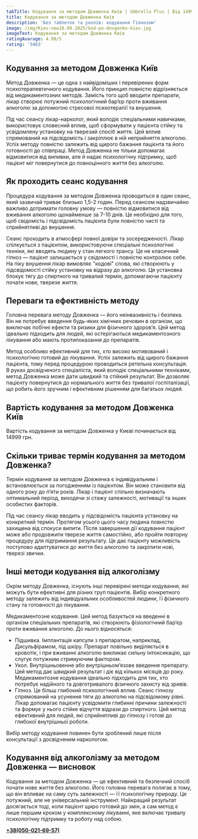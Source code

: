 ```yaml
---
tabTitle: Кодування за методом Довженка Київ | Umbrella Plus | Від 14999 грн
title: Кодування за методом Довженка Київ
description: 'Без таблеток та уколів: кодування Гіпнозом'
image: /img/Kiev-new10.09.2025/kod-po-dovgenko-kiev.jpg
imageText: Кодування за методом Довженка Київ
ratingAvarage: 4.98/5
rating: '5463'
---
```


## Кодування за методом Довженка Київ

Метод Довженка — це одна з найвідоміших і перевірених форм психотерапевтичного кодування. Його принцип повністю відрізняється від медикаментозних методів. Замість того щоб вводити препарати, лікар створює потужний психологічний бар’єр проти вживання алкоголю за допомогою стресової психотерапії та внушення.

Під час сеансу лікар-нарколог, який володіє спеціальними навичками, використовує словесний вплив, щоб сформувати у пацієнта стійку та усвідомлену установку на тверезий спосіб життя. Цей вплив спрямований на підсвідомість і закріплює в ній неприйняття алкоголю. Успіх методу повністю залежить від щирого бажання пацієнта та його готовності до співпраці. Метод Довженка не тільки допомагає відмовитися від випивки, але й надає психологічну підтримку, щоб пацієнт міг повернутися до повноцінного життя без алкоголю.

## Як проходить сеанс кодування

Процедура кодування за методом Довженка проводиться в один сеанс, який зазвичай триває близько 1,5-2 годин. Перед сеансом надзвичайно важливо дотримати головну умову — повністю відмовитися від вживання алкоголю щонайменше за 7-10 днів. Це необхідно для того, щоб свідомість і підсвідомість пацієнта були повністю чисті та сприйнятливі до внушення.

Сеанс проходить в атмосфері повної довіри та зосередженості. Лікар спілкується з пацієнтом, використовуючи спеціальні психологічні техніки, які вводять людину у стан легкого трансу. Це не класичний гіпноз — пацієнт залишається у свідомості і повністю контролює себе. На піку внушення лікар вимовляє "кодові" слова, які створюють у підсвідомості стійку установку на відразу до алкоголю. Ця установка блокує тягу до спиртного на тривалий термін, допомагаючи пацієнту почати нове, тверезе життя.

## Переваги та ефективність методу

Головна перевага методу Довженка — його неінвазивність і безпека. Він не потребує введення будь-яких хімічних речовин в організм, що виключає побічні ефекти та ризики для фізичного здоров’я. Цей метод ідеально підходить для людей, які остерігаються медикаментозного лікування або мають протипоказання до препаратів.

Метод особливо ефективний для тих, хто високо мотивований і психологічно готовий до лікування. Успіх залежить від щирого бажання пацієнта, тому перед процедурою проводиться ретельна консультація. В руках досвідченого спеціаліста, який володіє спеціальними техніками, метод Довженка може дати швидкий та стійкий результат. Він дозволяє пацієнту повернутися до нормального життя без тривалої госпіталізації, що робить його зручним і ефективним рішенням для багатьох людей.

## Вартість кодування за методом Довженка Київ

Вартість кодування за методом Довженка у Києві починається від 14999 грн.

## Скільки триває термін кодування за методом Довженка?

Термін кодування за методом Довженка є індивідуальним і встановлюється за погодженням із пацієнтом. Він може становити від одного року до п’яти років. Лікар і пацієнт спільно визначають оптимальний період, виходячи зі стажу залежності, мотивації та інших особистих факторів.

Під час сеансу лікар вводить у підсвідомість пацієнта установку на конкретний термін. Протягом усього цього часу людина повністю захищена від спокуси випити. Після завершення дії кодування пацієнт може або продовжити тверезе життя самостійно, або пройти повторну процедуру для підтримання результату. Це дає пацієнту можливість поступово адаптуватися до життя без алкоголю та закріпити нові, тверезі звички.

## Інші методи кодування від алкоголізму

Окрім методу Довженка, існують інші перевірені методи кодування, які можуть бути ефективні для різних груп пацієнтів. Вибір конкретного методу залежить від індивідуальних особливостей людини, її фізичного стану та готовності до лікування.

Медикаментозне кодування. Цей метод базується на введенні в організм спеціальних препаратів, які створюють фізіологічний бар’єр проти вживання алкоголю. До нього відносяться:

* Підшивка. Імплантація капсули з препаратом, наприклад, Дисульфірамом, під шкіру. Препарат повільно виділяється в кровотік, і при вживанні алкоголю викликає сильну інтоксикацію, що слугує потужним стримуючим фактором.
* Укол. Внутрішньовенне або внутрішньом’язове введення препарату. Цей метод дає швидкий результат і діє від кількох місяців до року. Медикаментозне кодування ідеально підходить для тих, хто потребує надійного та довготривалого фізичного захисту від зривів.
* Гіпноз. Це більш глибокий психологічний вплив. Сеанс гіпнозу спрямований на усунення тяги до алкоголю на підсвідомому рівні. Лікар допомагає пацієнту усвідомити глибинні причини залежності та формує у нього стійке відчуття відрази до спиртного. Цей метод ефективний для людей, які сприйнятливі до гіпнозу і готові до глибокої внутрішньої роботи.

Вибір методу кодування повинен бути зроблений лише після консультації з досвідченим наркологом.

## Кодування від алкоголізму за методом Довженка — висновок

Кодування за методом Довженка — це ефективний та безпечний спосіб почати нове життя без алкоголю. Його головна перевага полягає в тому, що він впливає на саму суть залежності — її психологічну природу. Це потужний, але не універсальний інструмент. Найкращий результат досягається тоді, коли пацієнт щиро готовий до змін, а сам метод є лише першим кроком у комплексному лікуванні, яке включає тривалу психологічну підтримку та роботу над собою.

**[+38(050-021-69-57)](tel:0500216957)**
